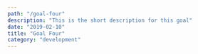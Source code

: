 ```yaml
---
path: "/goal-four"
description: "This is the short description for this goal"
date: "2019-02-10"
title: "Goal Four"
category: "development"
---
```

